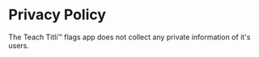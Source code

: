 # Privacy Policy
The Teach Titli&trade; flags app does not collect any private information of it's users.
